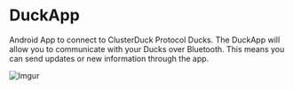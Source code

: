 # DuckApp
Android App to connect to ClusterDuck Protocol Ducks. 
The DuckApp will allow you to communicate with your Ducks over Bluetooth. This means you can send updates or new information through the app. 


![Imgur](https://i.imgur.com/PJTfHpk.jpg)
